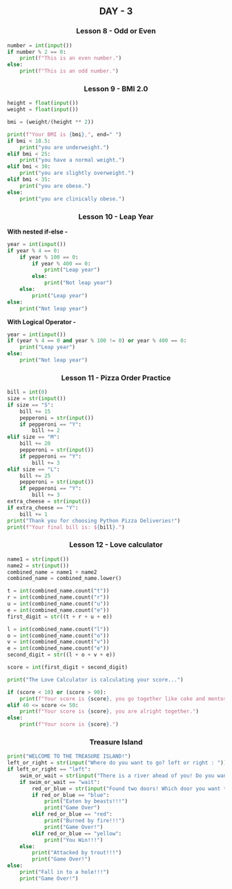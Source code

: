 <h2 style="text-align:center">DAY - 3</h2>  

<h3 style="text-align:center;">Lesson 8 - Odd or Even</h3>  

```python
number = int(input())
if number % 2 == 0:
    print(f"This is an even number.")
else:
    print(f"This is an odd number.")
```
<h3 style="text-align:center;">Lesson 9 - BMI 2.0</h3>  

```python
height = float(input())
weight = float(input())

bmi = (weight/(height ** 2))

print(f"Your BMI is {bmi},", end=" ")
if bmi < 18.5:
    print("you are underweight.")
elif bmi < 25:
    print("you have a normal weight.")
elif bmi < 30:
    print("you are slightly overweight.")
elif bmi < 35:
    print("you are obese.")
else:
    print("you are clinically obese.")
```  
<h3 style="text-align:center;">Lesson 10 - Leap Year</h3>  

**With nested if-else -**  
```python
year = int(input())
if year % 4 == 0:
    if year % 100 == 0:
        if year % 400 == 0:
            print("Leap year")
        else:
            print("Not leap year")
    else:
        print("Leap year")
else:
    print("Not leap year")
```  
**With Logical Operator -**  
```python
year = int(input())
if (year % 4 == 0 and year % 100 != 0) or year % 400 == 0:
    print("Leap year")
else:
    print("Not leap year")
```  
<h3 style="text-align:center;">Lesson 11 - Pizza Order Practice</h3>  

```python
bill = int(0)
size = str(input())
if size == "S":
    bill += 15
    pepperoni = str(input())
    if pepperoni == "Y":
        bill += 2
elif size == "M":
    bill += 20
    pepperoni = str(input())
    if pepperoni == "Y":
        bill += 3
elif size == "L":
    bill += 25
    pepperoni = str(input())
    if pepperoni == "Y":
        bill += 3
extra_cheese = str(input())
if extra_cheese == "Y":
    bill += 1
print("Thank you for choosing Python Pizza Deliveries!")
print(f"Your final bill is: ${bill}.")
```  
<h3 style="text-align:center;">Lesson 12 - Love calculator</h3>  

```python
name1 = str(input())
name2 = str(input())
combined_name = name1 + name2
combined_name = combined_name.lower()

t = int(combined_name.count("t"))
r = int(combined_name.count("r"))
u = int(combined_name.count("u"))
e = int(combined_name.count("e"))
first_digit = str((t + r + u + e))

l = int(combined_name.count("l"))
o = int(combined_name.count("o"))
v = int(combined_name.count("v"))
e = int(combined_name.count("e"))
second_digit = str((l + o + v + e))

score = int(first_digit + second_digit)

print("The Love Calculator is calculating your score...")

if (score < 10) or (score > 90):
    print(f"Your score is {score}, you go together like coke and mentos.")
elif 40 <= score <= 50:
    print(f"Your score is {score}, you are alright together.")
else:
    print(f"Your score is {score}.")
```  
<h3 style="text-align:center;">Treasure Island</h3>  

```python
print("WELCOME TO THE TREASURE ISLAND!")
left_or_right = str(input("Where do you want to go? left or right : "))
if left_or_right == "left":
    swim_or_wait = str(input("There is a river ahead of you! Do you want to swim or wait : "))
    if swim_or_wait == "wait":
        red_or_blue = str(input("Found two doors! Which door you want to go in? red or blue or yellow: "))
        if red_or_blue == "blue":
            print("Eaten by beasts!!!")
            print("Game Over")
        elif red_or_blue == "red":
            print("Burned by fire!!!")
            print("Game Over!")
        elif red_or_blue == "yellow":
            print("You Win!!!")
    else:
        print("Attacked by trout!!!")
        print("Game Over!")
else:
    print("Fall in to a hole!!!")
    print("Game Over!")
```